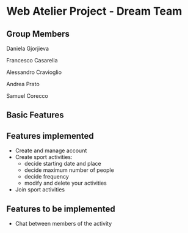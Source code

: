 # Web Atelier Project - Dream Team

## Group Members

Daniela Gjorjieva

Francesco Casarella

Alessandro Cravioglio

Andrea Prato

Samuel Corecco

## Basic Features

## Features implemented

- Create and manage account
- Create sport activities:
    - decide starting date and place
    - decide maximum number of people
    - decide frequency
    - modify and delete your activities
- Join sport activities

## Features to be implemented

- Chat between members of the activity